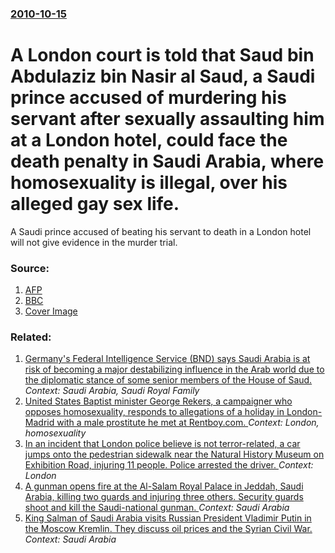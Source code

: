 ### [2010-10-15](/news/2010/10/15/index.md)

# A London court is told that Saud bin Abdulaziz bin Nasir al Saud, a Saudi prince accused of murdering his servant after sexually assaulting him at a London hotel, could face the death penalty in Saudi Arabia, where homosexuality is illegal, over his alleged gay sex life. 

A Saudi prince accused of beating his servant to death in a London hotel will not give evidence in the murder trial.


### Source:

1. [AFP](http://www.google.com/hostednews/afp/article/ALeqM5it-psGvTjN-dadrszWCq2irEDbmQ?docId=CNG.143fec7a691447afd1dc38855c6aba83.991)
2. [BBC](http://www.bbc.co.uk/news/uk-england-london-11552937)
2. [Cover Image](http://www.bbc.co.uk/news/special/2015/newsspec_10857/bbc_news_logo.png?cb=1)

### Related:

1. [Germany's Federal Intelligence Service (BND) says Saudi Arabia is at risk of becoming a major destabilizing influence in the Arab world due to the diplomatic stance of some senior members of the House of Saud. ](/news/2015/12/3/germany-s-federal-intelligence-service-bnd-says-saudi-arabia-is-at-risk-of-becoming-a-major-destabilizing-influence-in-the-arab-world-due.md) _Context: Saudi Arabia, Saudi Royal Family_
2. [United States Baptist minister George Rekers, a campaigner who opposes homosexuality, responds to allegations of a holiday in London-Madrid with a male prostitute he met at Rentboy.com. ](/news/2010/05/6/united-states-baptist-minister-george-rekers-a-campaigner-who-opposes-homosexuality-responds-to-allegations-of-a-holiday-in-london-madrid.md) _Context: London, homosexuality_
3. [In an incident that London police believe is not terror-related, a car jumps onto the pedestrian sidewalk near the Natural History Museum on Exhibition Road, injuring 11 people. Police arrested the driver. ](/news/2017/10/7/in-an-incident-that-london-police-believe-is-not-terror-related-a-car-jumps-onto-the-pedestrian-sidewalk-near-the-natural-history-museum-on.md) _Context: London_
4. [A gunman opens fire at the Al-Salam Royal Palace in Jeddah, Saudi Arabia, killing two guards and injuring three others. Security guards shoot and kill the Saudi-national gunman. ](/news/2017/10/7/a-gunman-opens-fire-at-the-al-salam-royal-palace-in-jeddah-saudi-arabia-killing-two-guards-and-injuring-three-others-security-guards-shoo.md) _Context: Saudi Arabia_
5. [King Salman of Saudi Arabia visits Russian President Vladimir Putin in the Moscow Kremlin. They discuss oil prices and the Syrian Civil War. ](/news/2017/10/5/king-salman-of-saudi-arabia-visits-russian-president-vladimir-putin-in-the-moscow-kremlin-they-discuss-oil-prices-and-the-syrian-civil-war.md) _Context: Saudi Arabia_

